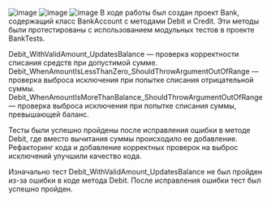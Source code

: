 ![image](https://github.com/user-attachments/assets/9844b2a0-a92e-4d94-ba53-6c493633a491)
![image](https://github.com/user-attachments/assets/6b27b614-51cc-493a-9a18-cc5537b9552e)
![image](https://github.com/user-attachments/assets/ca15198d-d21c-49b8-9022-aa6da9167fbe)
В ходе работы был создан проект Bank, содержащий класс BankAccount с методами Debit и Credit. Эти методы были протестированы с использованием модульных тестов в проекте BankTests. 

Debit_WithValidAmount_UpdatesBalance — проверка корректности списания средств при допустимой сумме.
Debit_WhenAmountIsLessThanZero_ShouldThrowArgumentOutOfRange — проверка выброса исключения при попытке списания отрицательной суммы.
Debit_WhenAmountIsMoreThanBalance_ShouldThrowArgumentOutOfRange — проверка выброса исключения при попытке списания суммы, превышающей баланс.

Тесты были успешно пройдены после исправления ошибки в методе Debit, где вместо вычитания суммы происходило ее добавление.
Рефакторинг кода и добавление корректных проверок на выброс исключений улучшили качество кода.

Изначально тест Debit_WithValidAmount_UpdatesBalance не был пройден из-за ошибки в коде метода Debit. После исправления ошибки тест был успешно пройден.

